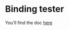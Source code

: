 # Binding tester

You'll find the doc [here](http://docs.automotivelinux.org/docs/apis_services/en/dev/reference/afb-test/Installation.html)